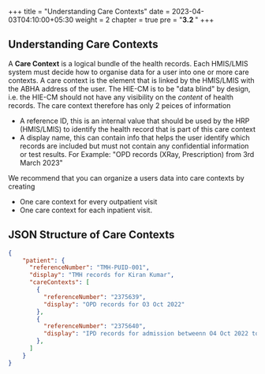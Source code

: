 +++
title = "Understanding Care Contexts"
date = 2023-04-03T04:10:00+05:30
weight = 2
chapter = true
pre = "<b>3.2 </b>"
+++

## Understanding Care Contexts

A **Care Context** is a logical bundle of the health records. Each HMIS/LMIS system must decide how to organise data for a user into one or more care contexts. A care context is the element that is linked by the HMIS/LMIS with the ABHA address of the user. The HIE-CM is to be "data blind" by design, i.e. the HIE-CM should not have any visibility on the *content* of health records. The care context therefore has only 2 peices of information 

- A reference ID, this is an internal value that should be used by the HRP (HMIS/LMIS) to identify the health record that is part of this care context 
- A display name, this can contain info that helps the user identify which records are included but must not contain any confidential information or test results. For Example: "OPD records (XRay, Prescription) from 3rd March 2023"

We recommend that you can organize a users data into care contexts by creating
- One care context for every outpatient visit 
- One care context for each inpatient visit.

## JSON Structure of Care Contexts


```json
{
    "patient": {
      "referenceNumber": "TMH-PUID-001",
      "display": "TMH records for Kiran Kumar",
      "careContexts": [
        {
          "referenceNumber": "2375639",
          "display": "OPD records for O3 Oct 2022"
        },
        {
          "referenceNumber": "2375640",
          "display": "IPD records for admission betweenn O4 Oct 2022 to 06 Oct 2022"
        },
      ]
    }
}
```